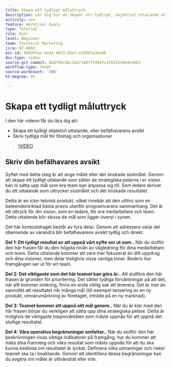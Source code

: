 ```yaml
---
title: Skapa ett tydligt måluttryck
description: Lär dig hur du skapar ett tydligt, objektivt uttalande eller befälhavarens avsikt och skriver tydliga mål för företag eller organisationer.
activity: use
feature: Workfront Goals
type: Tutorial
role: User
level: Beginner
team: Technical Marketing
jira: KT-8892
exl-id: 95035fac-e434-4073-91e1-e16997a36a46
doc-type: video
source-git-commit: bbdf99c6bc1be714077fd94fc3f8325394de36b3
workflow-type: tm+mt
source-wordcount: '396'
ht-degree: 0%

---
```


# Skapa ett tydligt måluttryck

I den här videon får du lära dig att:

* Skapa ett tydligt objektivt uttalande, eller befälhavarens avsikt
* Skriv tydliga mål för företag och organisationer

>[!VIDEO](https://video.tv.adobe.com/v/335186/?quality=12&learn=on&enablevpops=1)

<!--
Your turn graphic
-->

## Skriv din befälhavares avsikt

Syftet med detta steg är att ange målet eller det önskade slutmålet. Genom att skapa ett tydligt uttalande som sätter de strategiska pelarna i er vision kan ni sätta upp mål som era team kan anpassa sig till. Som ledare skriver du ett uttalande som uttrycker slutmålet och det önskade resultatet.

Detta är en icke-teknisk produkt, vilket innebär att den utförs som en beteendeinriktad bästa praxis utanför programvarans sammanhang. Det är ett uttryck för din vision, som en ledare, för era medarbetare och team. Detta uttalande bör skissa de mål som ligger överst i synen.

Det här kontoutdraget består av fyra delar. Genom att adressera varje del oberoende av varandra blir befälhavarens avsikt tydlig och direkt.

**Del 1: Ett tydligt resultat av att uppnå vårt syfte ser ut som..**
När du slutför den här frasen får du den högsta nivån av vägledning för dina medarbetare och team. Detta uttalande kommer att vara mer fokuserat än ditt uppdrag och dina visioner, men delar troligtvis vissa vanliga toner. Beskriv hur framgången ser ut för ert team.

**Del 2: Det viktigaste som det här teamet kan göra är..**
Att slutföra den här frasen är grunden för prioritering. Det sätter tydliga förväntningar på att det, när allt kommer omkring, finns en enda viktig sak att leverera. Det är mer än sannolikt att resultatet når många mål (till exempel lansering av en ny produkt, omvarumärkning av företaget, inträde på en ny marknad).

**Del 3: Teamet kommer att uppnå sitt mål genom..**
När du är klar med den här frasen börjar du verkligen att sätta upp dina strategiska pelare. Detta är troligtvis de viktigaste toppnivåmålen som måste uppnås för att uppnå det slutliga resultatet.

**Del 4: Våra operativa begränsningar omfattar..**
När du slutför den här beskrivningen visas viktiga indikatorer på framgång, hur du kommer att mäta dina framsteg och vilka resultat som måste uppnås för att du ska kunna bedöma om resultatet är lyckat. Definiera vilka utmaningar och risker teamet ska ta i beaktande. Genom att identifiera dessa begränsningar kan du avgöra om målet är oförändrat eller inte.
